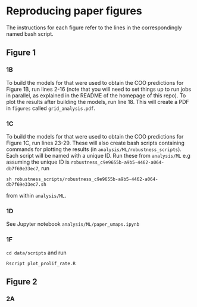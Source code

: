 # Reproducing paper figures
The instructions for each figure refer to the lines in the correspondingly named bash script. 
## Figure 1 
### 1B
To build the models for that were used to obtain the COO predictions for Figure 1B, run lines 2-16 (note that you will need to set things up to run jobs in parallel, as explained in the README of the homepage of this repo). To plot the results after building the models, run line 18. This will create a PDF in `figures` called `grid_analysis.pdf`.

### 1C
To build the models for that were used to obtain the COO predictions for Figure 1C, run lines 23-29. These will also create bash scripts containing commands for plotting the results (in `analysis/ML/robustness_scripts`). Each script will be named with a unique ID. Run these from `analysis/ML` e.g assuming the unique ID is `robustness_c9e9655b-a9b5-4462-a064-db7f69e33ec7`, run 

```
sh robustness_scripts/robustness_c9e9655b-a9b5-4462-a064-db7f69e33ec7.sh
``` 

from within `analysis/ML`. 

### 1D
See Jupyter notebook `analysis/ML/paper_umaps.ipynb`

### 1F
`cd data/scripts` and run 

```
Rscript plot_prolif_rate.R
```

## Figure 2
### 2A


